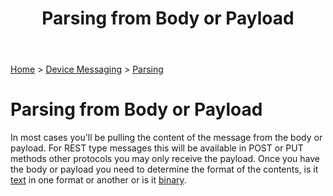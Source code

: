 ﻿---
title: Parsing from Body or Payload
keywords: messages, messaging, devices, parsing, payload, body, post, form, text, http, rest

created: 20170927
updated: 20170927
createdby: Kevin D. Wolf
updatedby: Kevin D. Wolf
---
[Home](../../Index.md) > [Device Messaging](../Index.md) > [Parsing](Index.md)

# Parsing from Body or Payload

In most cases you'll be pulling the content of the message from the body or payload.  For REST type messages this will be available in POST or PUT methods
other protocols you may only receive the payload.  Once you have the body or payload you need to determine the format of the contents, is it [text](ParsingTextMessagegs.md) in one
format or another or is it [binary](ParsingBinaryMessages.md).  